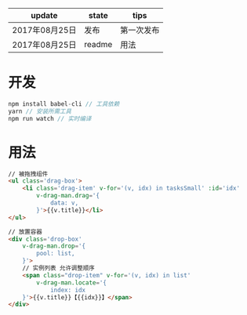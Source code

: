 | update | state | tips |
|-|-|-|
| 2017年08月25日 | 发布 | 第一次发布 |
| 2017年08月25日 | readme | 用法 |

开发
===
```javascript
npm install babel-cli // 工具依赖
yarn // 安装所需工具
npm run watch // 实时编译
```
用法
===
```html
// 被拖拽组件
<ul class='drag-box'>
    <li class='drag-item' v-for='(v, idx) in tasksSmall' :id='idx'
        v-drag-man.drag='{
            data: v,
        }'>{{v.title}}</li>
</ul>

// 放置容器
<div class='drop-box'
    v-drag-man.drop='{
        pool: list,
    }'>
    // 实例列表 允许调整顺序
    <span class="drop-item" v-for='(v, idx) in list'
        v-drag-man.locate='{
            index: idx
    }'>{{v.title}}【{{idx}}】</span>
</div>
```
